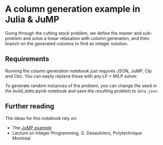 # A column generation example in Julia & JuMP

Going through the cutting stock problem, we define the master
and sub-problem and solve a linear relaxation with column generation,
and then branch on the generated columns to find an integer solution.

## Requirements

Running the column generation notebook just requires JSON, JuMP, Clp and Cbc.
You can easily replace these with any LP + MILP solver.  

To generate random instances of the problem, you can change the seed in the 
*build_data.ipynb* notebook and save the resulting problem to `data.json`.

## Further reading

The ideas for this notebook rely on:
* The [JuMP example](http://www.juliaopt.org/notebooks/Shuvomoy%20-%20Column%20generation.html)
* Lecture on Integer Programming, G. Desaulniers, Polytechnique Montréal

